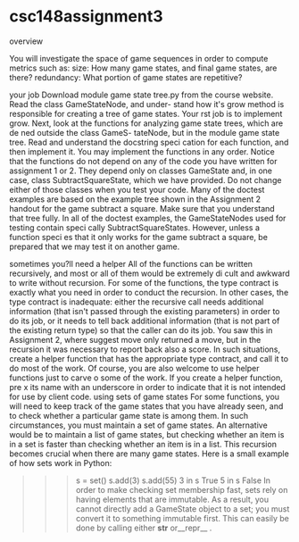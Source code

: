 # csc148assignment3

overview

You will investigate the space of game sequences in order to compute metrics such as: size: How many game states, and  final game states, are there?redundancy: What portion of game states are repetitive?

your jobDownload module game state tree.py from the course website. Read the class GameStateNode, and under- stand how it's grow method is responsible for creating a tree of game states. Your  rst job is to implement grow. Next, look at the functions for analyzing game state trees, which are de ned outside the class GameS- tateNode, but in the module game state tree. Read and understand the docstring speci cation for each function, and then implement it. You may implement the functions in any order.Notice that the functions do not depend on any of the code you have written for assignment 1 or 2. They depend only on classes GameState and, in one case, class SubtractSquareState, which we have provided. Do not change either of those classes when you test your code.Many of the doctest examples are based on the example tree shown in the Assignment 2 handout for the game subtract a square. Make sure that you understand that tree fully.In all of the doctest examples, the GameStateNodes used for testing contain speci cally SubtractSquareStates. However, unless a function speci es that it only works for the game subtract a square, be prepared that we may test it on another game.

sometimes you?ll need a helperAll of the functions can be written recursively, and most or all of them would be extremely di cult and awkward to write without recursion.For some of the functions, the type contract is exactly what you need in order to conduct the recursion. In other cases, the type contract is inadequate: either the recursive call needs additional information (that isn't passed through the existing parameters) in order to do its job, or it needs to tell back additional information (that is not part of the existing return type) so that the caller can do its job. You saw this in Assignment 2, where suggest move only returned a move, but in the recursion it was necessary to report back also a score. In such situations, create a helper function that has the appropriate type contract, and call it to do most of the work.Of course, you are also welcome to use helper functions just to carve o  some of the work.If you create a helper function, pre x its name with an underscore in order to indicate that it is not intended for use by client code.using sets of game statesFor some functions, you will need to keep track of the game states that you have already seen, and to check whether a particular game state is among them. In such circumstances, you must maintain a set of game states. An alternative would be to maintain a list of game states, but checking whether an item is in a set is faster than checking whether an item is in a list. This recursion becomes crucial when there are many game states.Here is a small example of how sets work in Python:>>> s = set()>>> s.add(3)>>> s.add(55)>>> 3 in sTrue>>> 5 in sFalseIn order to make checking set membership fast, sets rely on having elements that are immutable. As a result, you cannot directly add a GameState object to a set; you must convert it to something immutable  first. This can easily be done by calling either __str__ or__repr__ .



